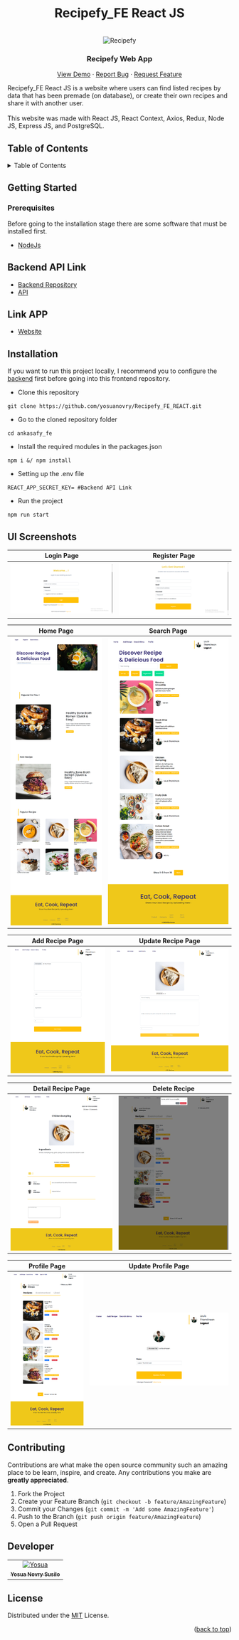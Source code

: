 <h1 align="center">Recipefy_FE React JS</h1>
<br />
<div align="center">
   
   <img src="https://github.com/yosuanovry/Recipefy-Mobile/blob/master/src/Assets/Auth/barbecue1.png?raw=true" alt="Recipefy" width="20%">
    

  <h3 align="center">Recipefy Web App</h3>

  <p align="center">
    <a href="https://food-recipes-react.vercel.app/">View Demo</a>
    ·
    <a href="https://github.com/yosuanovry/Recipefy_FE_REACT/issues">Report Bug</a>
    ·
    <a href="https://github.com/yosuanovry/Recipefy_FE_REACT/issues">Request Feature</a>
  </p>
</div>
Recipefy_FE React JS is a website where users can find listed recipes by data that has been premade (on database), or create their
own recipes and share it with another user.
<br />
<br />
This website was made with React JS, React Context, Axios, Redux, Node JS, Express JS, and PostgreSQL.

## Table of Contents

<details>
  <summary>Table of Contents</summary>
  <ol>
    <li>
      <a href="#getting-started">Getting Started</a>
      <ul>
        <li><a href="#prerequisites">Prerequisites</a></li>
         <li><a href="#backend-api-link">Backend API Link</a></li>
         <li><a href="#link-app">Website link app</a></li>
        <li><a href="#installation">Installation</a></li>
      </ul>
    </li>
    <li><a href="#ui-screenshots">UI Screenshots</a></li>
    <li><a href="#contributing">Contributing</a></li>
    <li><a href="#developer">Developer</a></li>
    <li><a href="#license">License</a></li>
  </ol>
</details>

## Getting Started

### Prerequisites

Before going to the installation stage there are some software that must be installed first.

- [NodeJs](https://nodejs.org/en/download/)

## Backend API Link
- [Backend Repository](https://github.com/yosuanovry/Recipefy_BE)
- [API](https://puce-victorious-bandicoot.cyclic.app)

## Link APP
- [Website](https://food-recipes-react.vercel.app/home)

## Installation
If you want to run this project locally, I recommend you to configure the [backend](https://github.com/yosuanovry/Ankasafy_BE) first before going into this frontend repository.

- Clone this repository

```
git clone https://github.com/yosuanovry/Recipefy_FE_REACT.git
```

- Go to the cloned repository folder

```
cd ankasafy_fe
```

- Install the required modules in the packages.json

```
npm i &/ npm install
```

- Setting up the .env file

```
REACT_APP_SECRET_KEY= #Backend API Link
```

- Run the project
```
npm run start
```

## UI Screenshots
| Login Page                                                | Register Page                                              |
| --------------------------------------------------------- | --------------------------------------------------------- 
| ![Login Page](/public/login.png ) | ![Register Page](/public/register.png) |

| Home Page                                                | Search Page                                              |
| --------------------------------------------------------- | --------------------------------------------------------- 
| ![Home Page](/public/home.png ) | ![Search Page](/public/search.png) |


| Add Recipe Page                                                | Update Recipe Page                                              |
| --------------------------------------------------------- | --------------------------------------------------------- 
| ![Add Recipe Page](/public/add.png ) | ![Update Recipe Page](/public/updaterecipe.png) |


| Detail Recipe Page                                                | Delete Recipe                                              |
| --------------------------------------------------------- | --------------------------------------------------------- 
| ![Detail Recipe Page](/public/detail.png ) | ![Delete Recipe](/public/delete.png) |


| Profile Page                                                | Update Profile Page                                              |
| --------------------------------------------------------- | --------------------------------------------------------- 
| ![Profile Page](/public/profile.png ) | ![Update Profile Page](/public/updateprofile.png) |

## Contributing

Contributions are what make the open source community such an amazing place to be learn, inspire, and create. Any contributions you make are **greatly appreciated**.

1. Fork the Project
2. Create your Feature Branch (`git checkout -b feature/AmazingFeature`)
3. Commit your Changes (`git commit -m 'Add some AmazingFeature'`)
4. Push to the Branch (`git push origin feature/AmazingFeature`)
5. Open a Pull Request

## Developer

<center>
  <table>
    <tr>
      <td align="center">
        <a href="https://github.com/yosuanovry">
          <img width="100" src="https://avatars.githubusercontent.com/u/123917032?v=4" alt="Yosua"><br/>
          <sub><b>Yosua Novry Susilo </b></sub> <br/>
        </a>
      </td>
  </table>
</center>

## License

Distributed under the [MIT](/LICENSE) License.

<p align="right">(<a href="#top">back to top</a>)</p>


